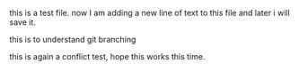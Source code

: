 this is a test file. now I am adding a new line of text to this file and later i will save it.

this is to understand git branching

this is again a conflict test, hope this works this time.
